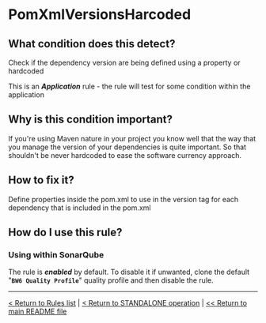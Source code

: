 # PomXmlVersionsHarcoded

## What condition does this detect?

Check if the dependency version are being defined using a property or hardcoded

This is an ***Application*** rule - the rule will test for some condition within the application

## Why is this condition important?

If you're using Maven nature in your project you know well that the way that you manage the version of your dependencies is quite important. So that shouldn't be never hardcoded to ease the software currency approach.

## How to fix it?

Define properties inside the pom.xml to use in the version tag for each dependency that is included in the pom.xml

## How do I use this rule?

### Using within SonarQube

The rule is **_enabled_** by default. To disable it if unwanted, clone the default "**`BW6 Quality Profile`**" quality profile and then disable the rule.

---
[< Return to Rules list](./RULES.md) | [< Return to STANDALONE operation](../STANDALONE.md) | [<< Return to main README file](../../README.md)

